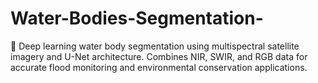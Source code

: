 # Water-Bodies-Segmentation-
🌊 Deep learning water body segmentation using multispectral satellite imagery and U-Net architecture. Combines NIR, SWIR, and RGB data for accurate flood monitoring and environmental conservation applications.
